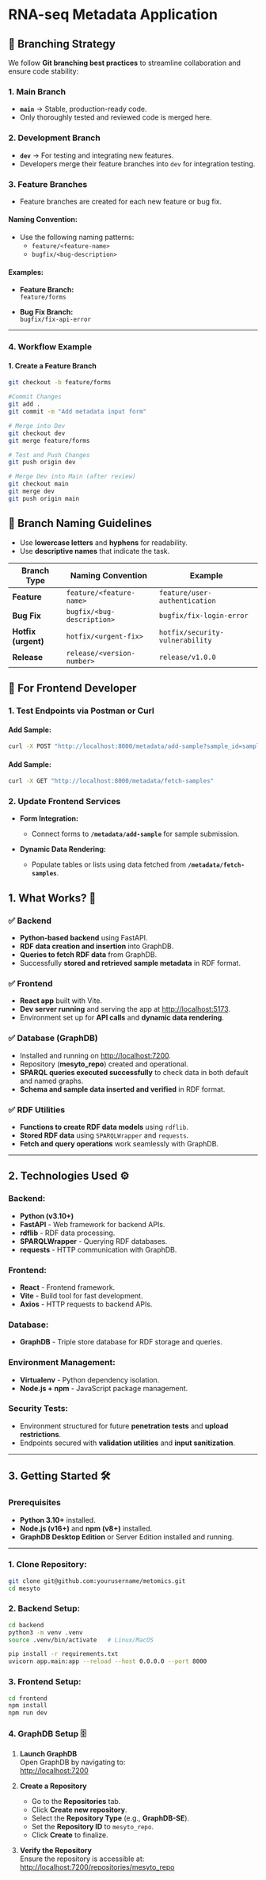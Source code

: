 # RNA-seq Metadata Application

## 🌳 Branching Strategy

We follow **Git branching best practices** to streamline collaboration and ensure code stability:

### **1. Main Branch**
- **`main`** → Stable, production-ready code.  
- Only thoroughly tested and reviewed code is merged here.  

### **2. Development Branch**
- **`dev`** → For testing and integrating new features.  
- Developers merge their feature branches into `dev` for integration testing.  

### **3. Feature Branches**

- Feature branches are created for each new feature or bug fix.  

#### **Naming Convention:**

- Use the following naming patterns:  
  - `feature/<feature-name>`  
  - `bugfix/<bug-description>`  

#### **Examples:**

- **Feature Branch:**  
  `feature/forms`  

- **Bug Fix Branch:**  
  `bugfix/fix-api-error`

---

### **4. Workflow Example**

#### **1. Create a Feature Branch**  
```bash
git checkout -b feature/forms

#Commit Changes
git add .
git commit -m "Add metadata input form"

# Merge into Dev
git checkout dev
git merge feature/forms

# Test and Push Changes
git push origin dev

# Merge Dev into Main (after review)
git checkout main
git merge dev
git push origin main
```
## 🚀 Branch Naming Guidelines

- Use **lowercase letters** and **hyphens** for readability.  
- Use **descriptive names** that indicate the task.  

| **Branch Type**     | **Naming Convention**      | **Example**                     |
|---------------------|----------------------------|---------------------------------|
| **Feature**         | `feature/<feature-name>`   | `feature/user-authentication`   |
| **Bug Fix**         | `bugfix/<bug-description>` | `bugfix/fix-login-error`        |
| **Hotfix (urgent)** | `hotfix/<urgent-fix>`      | `hotfix/security-vulnerability` |
| **Release**         | `release/<version-number>` | `release/v1.0.0`                |



## 🚀 For Frontend Developer

### **1. Test Endpoints via Postman or Curl**

#### **Add Sample:**
```bash
curl -X POST "http://localhost:8000/metadata/add-sample?sample_id=sample123&name=RNA+Sample&organism=Homo+sapiens&library_type=Paired-End"
```
#### **Add Sample:**
```bash
curl -X GET "http://localhost:8000/metadata/fetch-samples"
```
### **2. Update Frontend Services**

- **Form Integration:**
  - Connect forms to **`/metadata/add-sample`** for sample submission.

- **Dynamic Data Rendering:**
  - Populate tables or lists using data fetched from **`/metadata/fetch-samples`**.












## 1. What Works? 🚀

### ✅ **Backend**  
- **Python-based backend** using FastAPI.  
- **RDF data creation and insertion** into GraphDB.  
- **Queries to fetch RDF data** from GraphDB.  
- Successfully **stored and retrieved sample metadata** in RDF format.  

### ✅ **Frontend**  
- **React app** built with Vite.  
- **Dev server running** and serving the app at [http://localhost:5173](http://localhost:5173).  
- Environment set up for **API calls** and **dynamic data rendering**.  

### ✅ **Database (GraphDB)**  
- Installed and running on [http://localhost:7200](http://localhost:7200).  
- Repository (**mesyto_repo**) created and operational.  
- **SPARQL queries executed successfully** to check data in both default and named graphs.  
- **Schema and sample data inserted and verified** in RDF format.  

### ✅ **RDF Utilities**  
- **Functions to create RDF data models** using `rdflib`.  
- **Stored RDF data** using `SPARQLWrapper` and `requests`.  
- **Fetch and query operations** work seamlessly with GraphDB.  

---

## 2. Technologies Used ⚙️

### **Backend:**  
- **Python (v3.10+)**  
- **FastAPI** - Web framework for backend APIs.  
- **rdflib** - RDF data processing.  
- **SPARQLWrapper** - Querying RDF databases.  
- **requests** - HTTP communication with GraphDB.  

### **Frontend:**  
- **React** - Frontend framework.  
- **Vite** - Build tool for fast development.  
- **Axios** - HTTP requests to backend APIs.  

### **Database:**  
- **GraphDB** - Triple store database for RDF storage and queries.  

### **Environment Management:**  
- **Virtualenv** - Python dependency isolation.  
- **Node.js + npm** - JavaScript package management.  

### **Security Tests:**  
- Environment structured for future **penetration tests** and **upload restrictions**.  
- Endpoints secured with **validation utilities** and **input sanitization**.  

---

## 3. Getting Started 🛠️

### **Prerequisites**
- **Python 3.10+** installed.  
- **Node.js (v16+)** and **npm (v8+)** installed.  
- **GraphDB Desktop Edition** or Server Edition installed and running.  

---

### **1. Clone Repository:**
```bash
git clone git@github.com:yourusername/metomics.git
cd mesyto
```

### **2. Backend Setup:**
```bash
cd backend
python3 -m venv .venv
source .venv/bin/activate   # Linux/MacOS

pip install -r requirements.txt
uvicorn app.main:app --reload --host 0.0.0.0 --port 8000
```

### **3. Frontend Setup:**
```bash
cd frontend
npm install
npm run dev
```

### 4. GraphDB Setup 🗄️

1. **Launch GraphDB**  
   Open GraphDB by navigating to:  
   [http://localhost:7200](http://localhost:7200)

2. **Create a Repository**  
   - Go to the **Repositories** tab.  
   - Click **Create new repository**.  
   - Select the **Repository Type** (e.g., **GraphDB-SE**).  
   - Set the **Repository ID** to `mesyto_repo`.  
   - Click **Create** to finalize.

3. **Verify the Repository**  
   Ensure the repository is accessible at:  
   [http://localhost:7200/repositories/mesyto_repo](http://localhost:7200/repositories/mesyto_repo)

